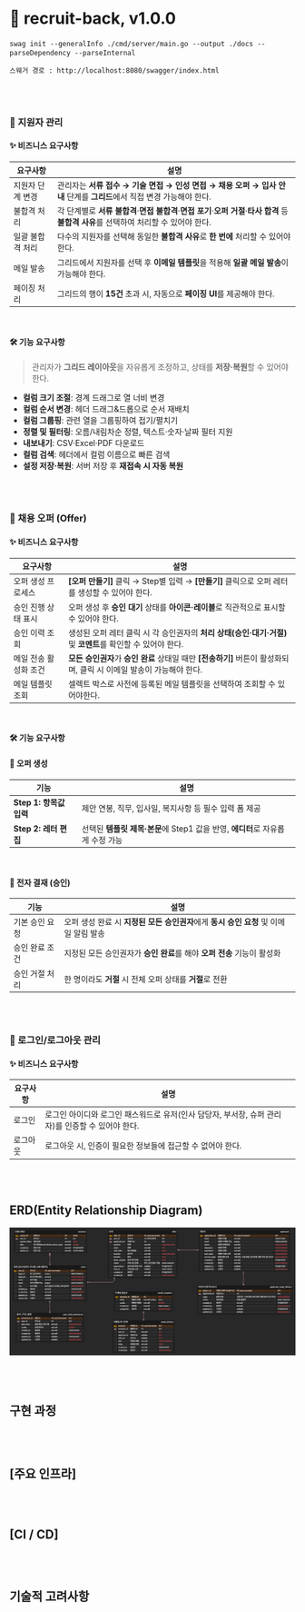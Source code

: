 # 🚀 recruit-back, v1.0.0

```
swag init --generalInfo ./cmd/server/main.go --output ./docs --parseDependency --parseInternal
```

```
스웨거 경로 : http://localhost:8080/swagger/index.html
```

<br><br>

### 🎯 지원자 관리

#### ✨ 비즈니스 요구사항

| **요구사항**     | **설명**                                                                                                                                   |
| ---------------- | ------------------------------------------------------------------------------------------------------------------------------------------ |
| 지원자 단계 변경 | 관리자는 **서류 접수 → 기술 면접 → 인성 면접 → 채용 오퍼 → 입사 안내** 단계를 **그리드**에서 직접 변경 가능해야 한다.                      |
| 불합격 처리      | 각 단계별로 **서류 불합격**·**면접 불합격**·**면접 포기**·**오퍼 거절**·**타사 합격** 등 **불합격 사유**를 선택하여 처리할 수 있어야 한다. |
| 일괄 불합격 처리 | 다수의 지원자를 선택해 동일한 **불합격 사유**로 **한 번에** 처리할 수 있어야 한다.                                                         |
| 메일 발송        | 그리드에서 지원자를 선택 후 **이메일 템플릿**을 적용해 **일괄 메일 발송**이 가능해야 한다.                                                 |
| 페이징 처리      | 그리드의 행이 **15건** 초과 시, 자동으로 **페이징 UI**를 제공해야 한다.                                                                    |

<br>

#### 🛠️ 기능 요구사항

> 관리자가 **그리드 레이아웃**을 자유롭게 조정하고, 상태를 **저장·복원**할 수 있어야 한다.

- **컬럼 크기 조절**: 경계 드래그로 열 너비 변경
- **컬럼 순서 변경**: 헤더 드래그&드롭으로 순서 재배치
- **컬럼 그룹핑**: 관련 열을 그룹핑하여 접기/펼치기
- **정렬 및 필터링**: 오름/내림차순 정렬, 텍스트·숫자·날짜 필터 지원
- **내보내기**: CSV·Excel·PDF 다운로드
- **컬럼 검색**: 헤더에서 컬럼 이름으로 빠른 검색
- **설정 저장·복원**: 서버 저장 후 **재접속 시 자동 복원**

<br><br>

### 🎯 채용 오퍼 (Offer)

#### ✨ 비즈니스 요구사항

| **요구사항**          | **설명**                                                                                                             |
| --------------------- | -------------------------------------------------------------------------------------------------------------------- |
| 오퍼 생성 프로세스    | **[오퍼 만들기]** 클릭 → Step별 입력 → **[만들기]** 클릭으로 오퍼 레터를 생성할 수 있어야 한다.                      |
| 승인 진행 상태 표시   | 오퍼 생성 후 **승인 대기** 상태를 **아이콘·레이블**로 직관적으로 표시할 수 있어야 한다.                              |
| 승인 이력 조회        | 생성된 오퍼 레터 클릭 시 각 승인권자의 **처리 상태(승인·대기·거절)** 및 **코멘트**를 확인할 수 있어야 한다.          |
| 메일 전송 활성화 조건 | **모든 승인권자**가 **승인 완료** 상태일 때만 **[전송하기]** 버튼이 활성화되며, 클릭 시 이메일 발송이 가능해야 한다. |
| 메일 템플릿 조회      | 셀렉트 박스로 사전에 등록된 메일 템플릿을 선택하여 조회할 수 있어야한다.                                             |

<br>

#### 🛠️ 기능 요구사항

#### 🔹 오퍼 생성

| **기능**                | **설명**                                                                       |
| ----------------------- | ------------------------------------------------------------------------------ |
| **Step 1: 항목값 입력** | 제안 연봉, 직무, 입사일, 복지사항 등 필수 입력 폼 제공                         |
| **Step 2: 레터 편집**   | 선택된 **템플릿 제목·본문**에 Step1 값을 반영, **에디터**로 자유롭게 수정 가능 |

<br>

#### 🔹 전자 결재 (승인)

| **기능**       | **설명**                                                                              |
| -------------- | ------------------------------------------------------------------------------------- |
| 기본 승인 요청 | 오퍼 생성 완료 시 **지정된 모든 승인권자**에게 **동시 승인 요청** 및 이메일 알림 발송 |
| 승인 완료 조건 | 지정된 모든 승인권자가 **승인 완료**를 해야 **오퍼 전송** 기능이 활성화               |
| 승인 거절 처리 | 한 명이라도 **거절** 시 전체 오퍼 상태를 **거절**로 전환                              |

<br><br>

### 🎯 로그인/로그아웃 관리

#### ✨ 비즈니스 요구사항

| **요구사항** | **설명**                                                                                          |
| ------------ | ------------------------------------------------------------------------------------------------- |
| 로그인       | 로그인 아이디와 로그인 패스워드로 유저(인사 담당자, 부서장, 슈퍼 관리자)를 인증할 수 있어야 한다. |
| 로그아웃     | 로그아웃 시, 인증이 필요한 정보들에 접근할 수 없어야 한다.                                        |

<br><br>

## ERD(Entity Relationship Diagram)

![alt text](/docs/images/erd.png)

<br><br>

## 구현 과정

<br><br>

## [주요 인프라]

<br><br>

## [CI / CD]

<br><br>

## 기술적 고려사항

<br><br>
